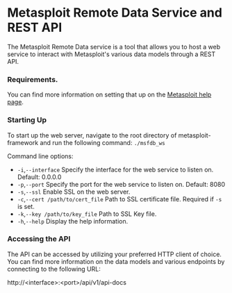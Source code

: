 # Metasploit Remote Data Service and REST API

The Metasploit Remote Data service is a tool that allows you to host a web service to interact
with Metasploit's various data models through a REST API.

### Requirements.
You can find more information on setting that up on the 
[Metasploit help page](https://metasploit.help.rapid7.com/docs/managing-the-database).

### Starting Up
To start up the web server, navigate to the root directory of metasploit-framework and run the
following command: `./msfdb_ws`

Command line options:

 - `-i`,`--interface` Specify the interface for the web service to listen on. Default: 0.0.0.0
 - `-p`,`--port` Specify the port for the web service to listen on. Default: 8080
 - `-s`,`--ssl` Enable SSL on the web server.
 - `-c`,`--cert /path/to/cert_file` Path to SSL certificate file. Required if `-s` is set.
 - `-k`,`--key /path/to/key_file` Path to SSL Key file.
 - `-h`,`--help` Display the help information.
 
### Accessing the API
The API can be accessed by utilizing your preferred HTTP client of choice. You can find more
information on the data models and various endpoints by connecting to the following URL:

http://\<interface\>:\<port\>/api/v1/api-docs